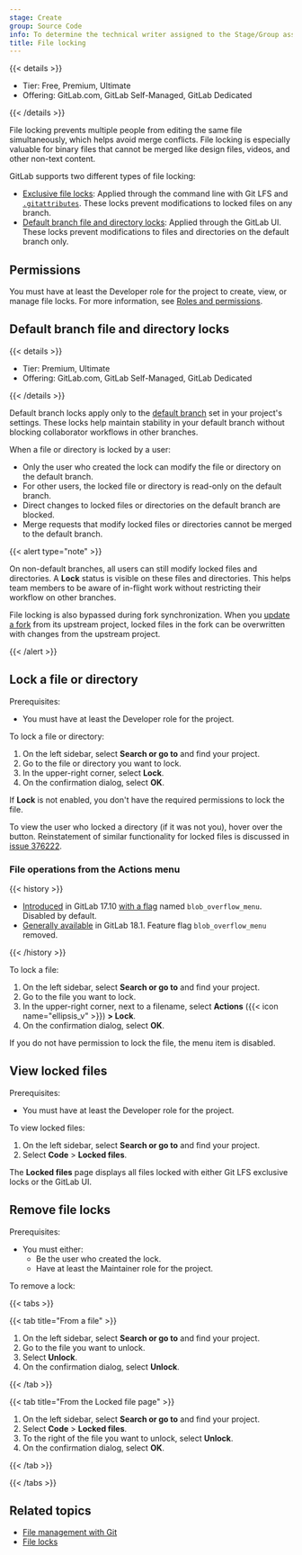 ```yaml
---
stage: Create
group: Source Code
info: To determine the technical writer assigned to the Stage/Group associated with this page, see https://handbook.gitlab.com/handbook/product/ux/technical-writing/#assignments
title: File locking
---
```


{{< details >}}

- Tier: Free, Premium, Ultimate
- Offering: GitLab.com, GitLab Self-Managed, GitLab Dedicated

{{< /details >}}

File locking prevents multiple people from editing the same file simultaneously, which helps avoid
merge conflicts. File locking is especially valuable for binary files that cannot be merged like
design files, videos, and other non-text content.

GitLab supports two different types of file locking:

- [Exclusive file locks](../../topics/git/file_management.md#file-locks): Applied through the
  command line with Git LFS and [`.gitattributes`](repository/files/git_attributes.md).
  These locks prevent modifications to locked files on any branch.
- [Default branch file and directory locks](#default-branch-file-and-directory-locks): Applied
  through the GitLab UI. These locks prevent modifications to files and directories on the
  default branch only.

## Permissions

You must have at least the Developer role for the project to create, view, or manage file locks.
For more information, see [Roles and permissions](../permissions.md).

## Default branch file and directory locks

{{< details >}}

- Tier: Premium, Ultimate
- Offering: GitLab.com, GitLab Self-Managed, GitLab Dedicated

{{< /details >}}

Default branch locks apply only to the [default branch](repository/branches/default.md) set in your
project's settings. These locks help maintain stability in your default branch without blocking
collaborator workflows in other branches.

When a file or directory is locked by a user:

- Only the user who created the lock can modify the file or directory on the default branch.
- For other users, the locked file or directory is read-only on the default branch.
- Direct changes to locked files or directories on the default branch are blocked.
- Merge requests that modify locked files or directories cannot be merged to the default branch.

{{< alert type="note" >}}

On non-default branches, all users can still modify locked files and directories.
A **Lock** status is visible on these files and directories. This helps team members
to be aware of in-flight work without restricting their workflow on other branches.

File locking is also bypassed during fork synchronization.
When you [update a fork](repository/forking_workflow.md#update-your-fork) from its upstream
project, locked files in the fork can be overwritten with changes from the upstream project.

{{< /alert >}}

## Lock a file or directory

Prerequisites:

- You must have at least the Developer role for the project.

To lock a file or directory:

1. On the left sidebar, select **Search or go to** and find your project.
1. Go to the file or directory you want to lock.
1. In the upper-right corner, select **Lock**.
1. On the confirmation dialog, select **OK**.

If **Lock** is not enabled, you don't have the required permissions to lock the file.

To view the user who locked a directory (if it was not you), hover over the button. Reinstatement of
similar functionality for locked files is discussed in
[issue 376222](https://gitlab.com/gitlab-org/gitlab/-/issues/376222).

### File operations from the Actions menu

{{< history >}}

- [Introduced](https://gitlab.com/gitlab-org/gitlab/-/issues/519325) in GitLab 17.10 [with a flag](../../administration/feature_flags/_index.md) named `blob_overflow_menu`. Disabled by default.
- [Generally available](https://gitlab.com/gitlab-org/gitlab/-/issues/522993) in GitLab 18.1. Feature flag `blob_overflow_menu` removed.

{{< /history >}}

To lock a file:

1. On the left sidebar, select **Search or go to** and find your project.
1. Go to the file you want to lock.
1. In the upper-right corner, next to a filename, select **Actions** ({{< icon name="ellipsis_v" >}}) **> Lock**.
1. On the confirmation dialog, select **OK**.

If you do not have permission to lock the file, the menu item is disabled.

## View locked files

Prerequisites:

- You must have at least the Developer role for the project.

To view locked files:

1. On the left sidebar, select **Search or go to** and find your project.
1. Select **Code** > **Locked files**.

The **Locked files** page displays all files locked with either Git LFS exclusive locks or the GitLab UI.

## Remove file locks

Prerequisites:

- You must either:
  - Be the user who created the lock.
  - Have at least the Maintainer role for the project.

To remove a lock:

{{< tabs >}}

{{< tab title="From a file" >}}

1. On the left sidebar, select **Search or go to** and find your project.
1. Go to the file you want to unlock.
1. Select **Unlock**.
1. On the confirmation dialog, select **Unlock**.

{{< /tab >}}

{{< tab title="From the Locked file page" >}}

1. On the left sidebar, select **Search or go to** and find your project.
1. Select **Code** > **Locked files**.
1. To the right of the file you want to unlock, select **Unlock**.
1. On the confirmation dialog, select **OK**.

{{< /tab >}}

{{< /tabs >}}

## Related topics

- [File management with Git](../../topics/git/file_management.md)
- [File locks](../../topics/git/file_management.md#file-locks)
